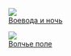 ![](/books/sf_history/Ник%20Перумов/Воевода%20и%20ночь.jpg)  
[Воевода и ночь](/books/sf_history/Ник%20Перумов/Воевода%20и%20ночь)

![](/books/sf_history/Ник%20Перумов/Волчье%20поле.jpg)  
[Волчье поле](/books/sf_history/Ник%20Перумов/Волчье%20поле)
